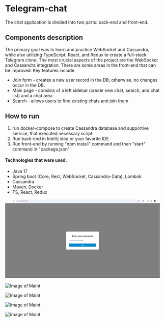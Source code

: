 # Telegram-chat
The chat application is divided into two parts: back-end and front-end.

## Components description
The primary goal was to learn and practice WebSocket and Cassandra, while also utilizing TypeScript, React, and Redux to create a full-stack Telegram clone.
The most crucial aspects of the project are the WebSocket and Cassandra integration. There are some areas in the front-end that can be improved.
Key features include:
+ Join form - creates a new user record in the DB; otherwise, no changes occur in the DB.
+ Main page - consists of a left sidebar (create new chat, search, and chat list) and a chat area.
+ Search - allows users to find existing chats and join them.

## How to run
1) run docker-compose to create Cassandra database and supportive service, that executed necessary script
2) Run back-end in Intellij idea or your favorite IDE
3) Run front-end by running "npm install" command and then "start" command in "package.json"

#### **Technologies that were used**:
* Java 17
* Spring boot (Core, Rest, WebSocket, Cassandra-Data), Lombok
* Cassandra
* Maven, Docker
* TS, React, Redux

![Image of Maint](https://github.com/Avgona/Telegram-chat/blob/master/images/join-form.png?raw=true)

![Image of Maint](https://github.com/Avgona/Telegram-chat/blob/master/images/telegram-main-1?raw=true)

![Image of Maint](https://github.com/Avgona/Telegram-chat/blob/master/images/telegram-main-2?raw=true)

![Image of Maint](https://github.com/Avgona/Telegram-chat/blob/master/images/create-chat?raw=true)

![Image of Maint](https://github.com/Avgona/Telegram-chat/blob/master/images/search?raw=true)

